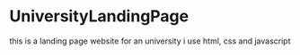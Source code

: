 # UniversityLandingPage
this is a landing page website for an university i use html, css and javascript
